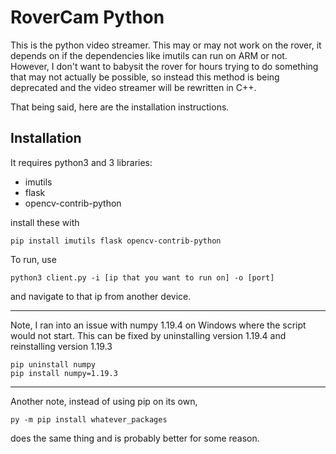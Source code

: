 # RoverCam Python

This is the python video streamer. This may or may not work on the rover, it depends on if the dependencies like imutils can run on ARM or not. However, I don't want to babysit the rover for hours trying to do something that may not actually be possible, so instead this method is being deprecated and the video streamer will be rewritten in C++.

That being said, here are the installation instructions.

## Installation

It requires python3 and 3 libraries:

- imutils
- flask
- opencv-contrib-python

install these with

```
pip install imutils flask opencv-contrib-python
```

To run, use

```
python3 client.py -i [ip that you want to run on] -o [port]
```

and navigate to that ip from another device.

---
Note, I ran into an issue with numpy 1.19.4 on Windows where the script would not start. This can be fixed by uninstalling version 1.19.4 and reinstalling version 1.19.3

```
pip uninstall numpy
pip install numpy=1.19.3
```

---
Another note, instead of using pip on its own, 

```
py -m pip install whatever_packages
```

does the same thing and is probably better for some reason.
